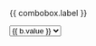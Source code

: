 <label class="usa-label" for="{{combobox.name}}">{{ combobox.label }}</label>
<div class="usa-combo-box">
  <select class="usa-select" name="combobox.name" id="combobox.name">
   {% for b in combobox.list %}
    <option value="{{ b.value }}" {% if selected %} selected {% endif %}>{{ b.value }}</option>
   {% endfor %}
  </select>
</div>